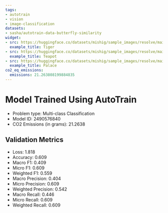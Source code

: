 ```yaml
---
tags:
- autotrain
- vision
- image-classification
datasets:
- sasha/autotrain-data-butterfly-similarity
widget:
- src: https://huggingface.co/datasets/mishig/sample_images/resolve/main/tiger.jpg
  example_title: Tiger
- src: https://huggingface.co/datasets/mishig/sample_images/resolve/main/teapot.jpg
  example_title: Teapot
- src: https://huggingface.co/datasets/mishig/sample_images/resolve/main/palace.jpg
  example_title: Palace
co2_eq_emissions:
  emissions: 21.263808199884835
---
```


# Model Trained Using AutoTrain

- Problem type: Multi-class Classification
- Model ID: 2490576840
- CO2 Emissions (in grams): 21.2638

## Validation Metrics

- Loss: 1.818
- Accuracy: 0.609
- Macro F1: 0.409
- Micro F1: 0.609
- Weighted F1: 0.559
- Macro Precision: 0.404
- Micro Precision: 0.609
- Weighted Precision: 0.542
- Macro Recall: 0.446
- Micro Recall: 0.609
- Weighted Recall: 0.609
